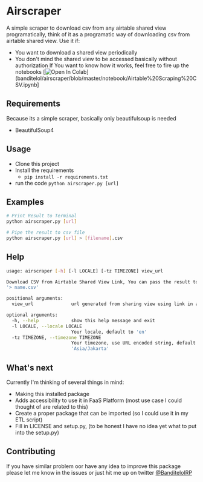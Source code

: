 # Airscraper
A simple scraper to download csv from any airtable shared view programatically, think of it as a programatic way of downloading csv from airtable shared view.
Use it if:
- You want to download a shared view periodically
- You don't mind the shared view to be accessed basically without authorization
If You want to know how it works, feel free to fire up the notebooks [![Open In Colab](https://colab.research.google.com/assets/colab-badge.svg)](banditelol/airscraper/blob/master/notebook/Airtable%20Scraping%20CSV.ipynb]


## Requirements
Because its a simple scraper, basically only beautifulsoup is needed
- BeautifulSoup4

## Usage
- Clone this project
- Install the requirements
  - `pip install -r requirements.txt`
- run the code
    `python airscraper.py [url]`

## Examples
``` Bash
# Print Result to Terminal
python airscraper.py [url]

# Pipe the result to csv file
python airscraper.py [url] > [filename].csv

```

## Help
``` Bash
usage: airscraper [-h] [-l LOCALE] [-tz TIMEZONE] view_url

Download CSV from Airtable Shared View Link, You can pass the result to file using
'> name.csv'

positional arguments:
  view_url              url generated from sharing view using link in airtable

optional arguments:
  -h, --help            show this help message and exit
  -l LOCALE, --locale LOCALE
                        Your locale, default to 'en'
  -tz TIMEZONE, --timezone TIMEZONE
                        Your timezone, use URL encoded string, default to
                        'Asia/Jakarta'
```

## What's next
Currently I'm thinking of several things in mind:
- Making this installed package
- Adds accessibility to use it in FaaS Platform (most use case I could thought of are related to this)
- Create a proper package that can be imported (so I could use it in my ETL script)
- Fill in LICENSE and setup.py, (to be honest I have no idea yet what to put into the setup.py)

## Contributing
If you have similar problem oor have any idea to improve this package please let me know in the issues or just hit me up on twitter [@BanditelolRP](https://twitter.com/banditelolRP)

